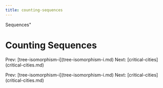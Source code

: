 ```yaml
---
title: counting-sequences
---
```


Sequences\"

# Counting Sequences

Prev:
\[tree-isomorphism-i](tree-isomorphism-i.md)
Next: \[critical-cities](critical-cities.md)

Prev:
\[tree-isomorphism-i](tree-isomorphism-i.md)
Next: \[critical-cities](critical-cities.md)
